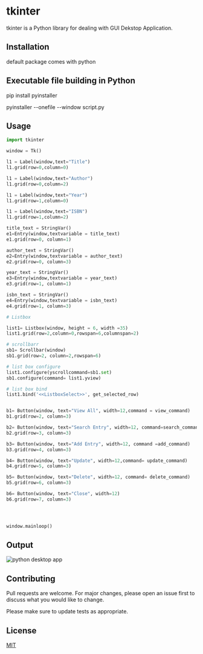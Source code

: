 # tkinter

tkinter is a Python library for dealing with GUI Dekstop Application.

## Installation

default package comes with python


## Executable file building in Python

pip install pyinstaller

pyinstaller --onefile --window  script.py

## Usage

```python
import tkinter

window = Tk()

l1 = Label(window,text="Title")
l1.grid(row=0,column=0)

l1 = Label(window,text="Author")
l1.grid(row=0,column=2)

l1 = Label(window,text="Year")
l1.grid(row=1,column=0)

l1 = Label(window,text="ISBN")
l1.grid(row=1,column=2)

title_text = StringVar()
e1=Entry(window,textvariable = title_text)
e1.grid(row=0, column=1)

author_text = StringVar()
e2=Entry(window,textvariable = author_text)
e2.grid(row=0, column=3)

year_text = StringVar()
e3=Entry(window,textvariable = year_text)
e3.grid(row=1, column=1)

isbn_text = StringVar()
e4=Entry(window,textvariable = isbn_text)
e4.grid(row=1, column=3)

# Listbox

list1= Listbox(window, height = 6, width =35)
list1.grid(row=2,column=0,rowspan=6,columnspan=2)

# scrollbarr
sb1= Scrollbar(window)
sb1.grid(row=2, column=2,rowspan=6)

# list box configure
list1.configure(yscrollcommand=sb1.set)
sb1.configure(command= list1.yview)

# list box bind
list1.bind('<<ListboxSelect>>', get_selected_row)


b1= Button(window, text="View All", width=12,command = view_command)
b1.grid(row=2, column=3)

b2= Button(window, text="Search Entry", width=12, command=search_command)
b2.grid(row=3, column=3)

b3= Button(window, text="Add Entry", width=12, command =add_command)
b3.grid(row=4, column=3)

b4= Button(window, text="Update", width=12,command= update_command)
b4.grid(row=5, column=3)

b5= Button(window, text="Delete", width=12, command= delete_command)
b5.grid(row=6, column=3)

b6= Button(window, text="Close", width=12)
b6.grid(row=7, column=3)




window.mainloop()
```

## Output

![python desktop app](https://user-images.githubusercontent.com/16940235/85951829-9208df80-b987-11ea-8b0e-e949b019bec5.PNG)




## Contributing
Pull requests are welcome. For major changes, please open an issue first to discuss what you would like to change.

Please make sure to update tests as appropriate.

## License
[MIT](https://github.com/Shohanurcsevu/Python-Dektop-App/blob/master/LICENCE)